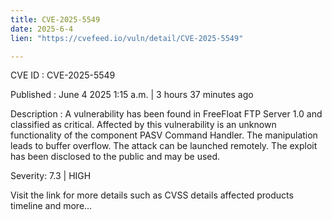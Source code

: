 ```yaml
---
title: CVE-2025-5549
date: 2025-6-4
lien: "https://cvefeed.io/vuln/detail/CVE-2025-5549"

---
```


CVE ID : CVE-2025-5549

Published :  June 4
2025
1:15 a.m. | 3 hours
37 minutes ago

Description : A vulnerability has been found in FreeFloat FTP Server 1.0 and classified as critical. Affected by this vulnerability is an unknown functionality of the component PASV Command Handler. The manipulation leads to buffer overflow. The attack can be launched remotely. The exploit has been disclosed to the public and may be used.

Severity: 7.3 | HIGH

Visit the link for more details
such as CVSS details
affected products
timeline
and more...
